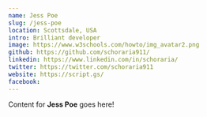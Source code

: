 ```yaml
---
name: Jess Poe
slug: /jess-poe
location: Scottsdale, USA
intro: Brilliant developer
image: https://www.w3schools.com/howto/img_avatar2.png
github: https://github.com/schoraria911/
linkedin: https://www.linkedin.com/in/schoraria/
twitter: https://twitter.com/schoraria911
website: https://script.gs/
facebook: 
---
```


Content for **Jess Poe** goes here!